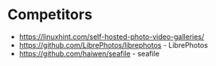 # Competitors

- https://linuxhint.com/self-hosted-photo-video-galleries/ 
- https://github.com/LibrePhotos/librephotos - LibrePhotos
- https://github.com/haiwen/seafile - seafile
